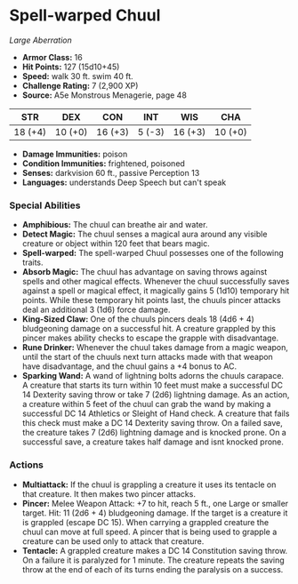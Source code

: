 # Spell-warped Chuul

*Large* *Aberration*

- **Armor Class:** 16
- **Hit Points:** 127 (15d10+45)
- **Speed:** walk 30 ft. swim 40 ft.
- **Challenge Rating:** 7 (2,900 XP)
- **Source:** A5e Monstrous Menagerie, page 48

| STR | DEX | CON | INT | WIS | CHA |
| --- | --- | --- | --- | --- | --- |
| 18 (+4) | 10 (+0) | 16 (+3) | 5 (-3) | 16 (+3) | 10 (+0) |

- **Damage Immunities:** poison
- **Condition Immunities:** frightened, poisoned
- **Senses:** darkvision 60 ft., passive Perception 13
- **Languages:** understands Deep Speech but can't speak

### Special Abilities

- **Amphibious:** The chuul can breathe air and water.
- **Detect Magic:** The chuul senses a magical aura around any visible creature or object within 120 feet that bears magic.
- **Spell-warped:** The spell-warped Chuul possesses one of the following traits.
- **Absorb Magic:** The chuul has advantage on saving throws against spells and other magical effects. Whenever the chuul successfully saves against a spell or magical effect, it magically gains 5 (1d10) temporary hit points. While these temporary hit points last, the chuuls pincer attacks deal an additional 3 (1d6) force damage.
- **King-Sized Claw:** One of the chuuls pincers deals 18 (4d6 + 4) bludgeoning damage on a successful hit. A creature grappled by this pincer makes ability checks to escape the grapple with disadvantage.
- **Rune Drinker:** Whenever the chuul takes damage from a magic weapon, until the start of the chuuls next turn attacks made with that weapon have disadvantage, and the chuul gains a +4 bonus to AC.
- **Sparking Wand:** A wand of lightning bolts adorns the chuuls carapace. A creature that starts its turn within 10 feet must make a successful DC 14 Dexterity saving throw or take 7 (2d6) lightning damage. As an action, a creature within 5 feet of the chuul can grab the wand by making a successful DC 14 Athletics or Sleight of Hand check. A creature that fails this check must make a DC 14 Dexterity saving throw. On a failed save, the creature takes 7 (2d6) lightning damage and is knocked prone. On a successful save, a creature takes half damage and isnt knocked prone.

### Actions

- **Multiattack:** If the chuul is grappling a creature  it uses its tentacle on that creature. It then makes two pincer attacks.
- **Pincer:** Melee Weapon Attack: +7 to hit, reach 5 ft., one Large or smaller target. Hit: 11 (2d6 + 4) bludgeoning damage. If the target is a creature  it is grappled (escape DC 15). When carrying a grappled creature  the chuul can move at full speed. A pincer that is being used to grapple a creature can be used only to attack that creature.
- **Tentacle:** A grappled creature makes a DC 14 Constitution saving throw. On a failure  it is paralyzed for 1 minute. The creature repeats the saving throw at the end of each of its turns  ending the paralysis on a success.


